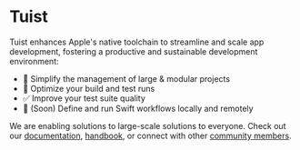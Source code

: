 # Tuist

Tuist enhances Apple's native toolchain to streamline and scale app development, fostering a productive and sustainable development environment:

- 📂 Simplify the management of large & modular projects
- 🚄 Optimize your build and test runs
- ✅ Improve your test suite quality
- 🐥 (Soon) Define and run Swift workflows locally and remotely

We are enabling solutions to large-scale solutions to everyone. Check out our [documentation](https://docs.tuist.io), [handbook](https://handbook.io), or connect with other [community members](https://community.tuist.io). 

